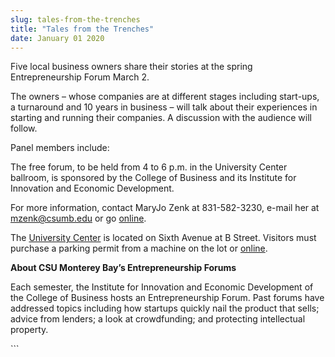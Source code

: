 ```yaml
---
slug: tales-from-the-trenches
title: "Tales from the Trenches"
date: January 01 2020
---
```


 
<p>
  Five local business owners share their stories at the spring Entrepreneurship
  Forum March 2.
</p>
<p>
  The owners – whose companies are at different stages including start&#45;ups,
  a turnaround and 10 years in business – will talk about their experiences in
  starting and running their companies. A discussion with the audience will
  follow.
</p>
<p>Panel members include:</p>
<p>
  The free forum, to be held from 4 to 6 p.m. in the University Center ballroom,
  is sponsored by the College of Business and its Institute for Innovation and
  Economic Development.
</p>
<p>
  For more information, contact MaryJo Zenk at 831&#45;582&#45;3230, e&#45;mail
  her at
  <a
    href="&#x6d;&#97;&#x69;&#108;t&#x6f;&#58;&#x6d;&#122;&#101;&#x6e;&#107;&#x40;&#99;&#115;&#x75;&#109;&#x62;&#x2e;&#101;&#x64;&#117;"
    >mzenk@csumb.edu</a
  >
  or go
  <a href="https://csumb.edu/iied/programs&#45;and&#45;services">online</a>.
</p>
<p>
  The <a href="csumb.edu/maps">University Center</a> is located on Sixth Avenue
  at B Street. Visitors must purchase a parking permit from a machine on the lot
  or <a href="https://csumb.edu/parking/buy&#45;permit">online</a>.
</p>
<p><strong>About CSU Monterey Bay’s Entrepreneurship Forums</strong></p>
<p>
  Each semester, the Institute for Innovation and Economic Development of the
  College of Business hosts an Entrepreneurship Forum. Past forums have
  addressed topics including how startups quickly nail the product that sells;
  advice from lenders; a look at crowdfunding; and protecting intellectual
  property.
</p>
```
